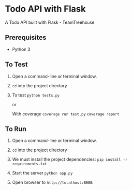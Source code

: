 # Todo API with Flask
A Todo API built with Flask - TeamTreehouse


## Prerequisites
 - Python 3

## To Test
  1. Open a command-line or terminal window.
  2. `cd` into the project directory
  3. To test 
   `python tests.py`
    
     or
    
     With coverage
     `coverage run test.py`
     `coverage report`
    
  
## To Run
  1. Open a command-line or terminal window.
  2. `cd` into the project directory
  3. We must install the project dependencies:
     `pip install -r requirements.txt`
     
  4. Start the server
    `python app.py`
    
  5. Open browser to `http://localhost:8000`.
